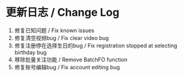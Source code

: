 # 更新日志 / Change Log

1. 修复已知问题 / Fix known issues
2. 修复清空视频bug / Fix clear video bug
3. 修复注册停在选择生日的bug / Fix registration stopped at selecting birthday bug
4. 移除批量关注功能 / Remove BatchFO function
5. 修复账号编辑bug / Fix account editing bug
